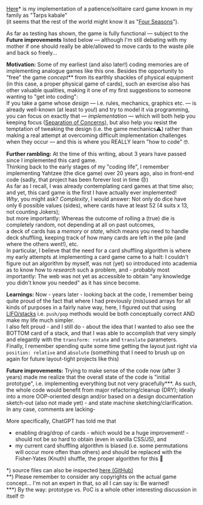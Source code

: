<!--"Summary:" -->
[Here](tarpsKabale/TarpsKabale.html)* is my implementation of a patience/solitaire card game known in my family as "Tarps kabale"  
(it seems that the rest of the world might know it as "[Four Seasons](https://en.wikipedia.org/wiki/Four_Seasons_(card_game))").

As far as testing has shown, the game is fully functional — subject to the **Future improvements** listed below — although I'm still debating with my mother if one should really be able/allowed to move cards to the waste pile and back so freely...

**Motivation:**
Some of my earliest (and also later!) coding memories are of implementing analogue games like this one.
Besides the opportunity to "free" the game _concept_** from its earthly shackles of physical equipment (in this case, a proper physical game of cards), such an exercise also has other valuable qualities, making it one of my first suggestions to someone wanting to "get into coding":  
If you take a game whose _design_ — i.e. rules, mechanics, graphics etc. — is already well-known (at least to you!) and try to model it via programming,
you can focus on exactly that — _implementation_ — which will both help you keeping focus ([Separation of Concerns](https://en.wikipedia.org/wiki/Separation_of_concerns)), but also help you resist the temptation of tweaking the design (i.e. the game mechanics⚠️) rather than making a real attempt at overcoming difficult implementation challenges when they occur — and this is where you REALLY learn "how to code" 🤓. 

**Further rambling:**
At the time of this writing, about 3 years have passed since I implemented this card game.  
Thinking back to the early stages of my "coding life", I remember implementing Yahtzee (the dice game) over 20 years ago, also in front-end code (sadly, that project has been forever lost in time 😞)  
As far as I recall, I was already contemplating card games at that time also; and yet, this card game is the first I have actually ever implemented!  
_Why_, you might ask? _Complexity_, I would answer: Not only do dice have only 6 possible values (sides), where cards have at least 52 (4 suits x 13, not counting Jokers);  
but more importantly: Whereas the outcome of rolling a (true) die is completely random, not depending at all on past outcomes,  
a deck of cards has a _memory_ or _state_, which means you need to handle deck shuffling, keeping track of how many cards are left in the pile (and where the others went!), etc.  
In particular, I believe that the need for a card shuffling algorithm is where my early attempts at implementing a card game came to a halt: 
I couldn't figure out an algorithm by myself, was not (yet) so introduced into academia as to know how to _research_ such a problem, and - probably most importantly: The web was not yet as accessible to obtain "any knowledge you didn't know you needed" as it has since become.

**Learnings:**
Now - years later - looking back at the code, I remember being quite proud of the fact that where I had previously (mis)used arrays for all kinds of purposes in a fairly naive way, here, I figured out that using [LIFO/stacks](https://en.wikipedia.org/wiki/LIFO_(computing)) i.e. `push/pop` methods would be both conceptually correct AND make my life much simpler.  
I also felt proud - and I still do - about the idea that I wanted to also see the BOTTOM card of a stack, and that I was able to accomplish that very simply and elegantly with the `transform: rotate` and `translate` parameters.  
Finally, I remember spending quite some time getting the layout just right via `position: relative` and `absolute` (something that I need to brush up on again for future layout-tight projects like this)

**Future improvements:**
Trying to make sense of the code now (after 3 years) made me realize that the overall state of the code is "initial prototype", i.e. implementing everything but not very gracefully***.
As such, the whole code would benefit from major refactoring/cleanup (DRY); ideally into a more OOP-oriented design and/or based on a design documentation sketch-out (also not made yet) - and state machine sketching/clarification.
In any case, comments are lacking-

More specifically, ChatGPT has told me that
- enabling drag/drop of cards - which would be a huge improvement! - should not be so hard to obtain (even in vanilla CSS/JS), and
- my current card shuffling algorithm is biased (i.e. some permutations will occur more often than others) and should be replaced with the Fisher-Yates (Knuth) shuffle, the proper algorithm for this 🫣

*) source files can also be inspected [here (GitHub)](https://github.com/tuejoshua/tuejoshua.github.io/blob/main/tarpsKabale)  
**) Please remember to consider any copyrights on the actual game concept... I'm not an expert in that, so all I can say is: Be warned!  
***) By the way: prototype vs. PoC is a whole other interesting discussion in itself 🤓